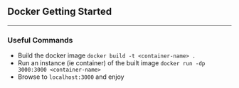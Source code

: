 ## Docker Getting Started
---
### Useful Commands
- Build the docker image
`docker build -t <container-name> .`
- Run an instance (ie container) of the built image
`docker run -dp 3000:3000 <container-name>`
- Browse to `localhost:3000` and enjoy
